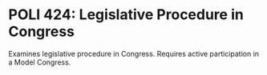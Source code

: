 # POLI 424: Legislative Procedure in Congress

Examines legislative procedure in Congress. Requires active participation in a Model Congress.